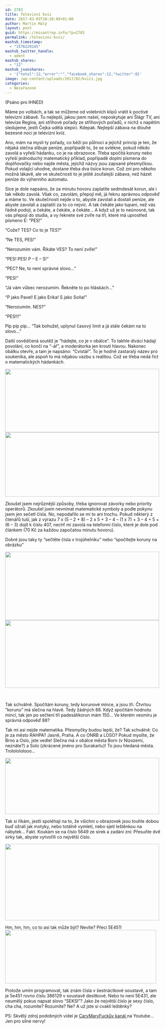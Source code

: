 ```yaml
---
id: 2783
title: Televizní kvíz
date: 2017-03-03T10:28:09+01:00
author: Martin Malý
layout: post
guid: https://misantrop.info/?p=2783
permalink: /televizni-kviz/
mashsb_timestamp:
  - "1576229145"
mashsb_twitter_handle:
  - adent
mashsb_shares:
  - "12"
mashsb_jsonshares:
  - '{"total":12,"error":"","facebook_shares":12,"twitter":0}'
image: /wp-content/uploads/2017/02/kviz1.jpg
categories:
  - Nezařazené
---
```

(Psáno pro IHNED)

<span style="font-weight: 400;">Máme po volbách, a tak se můžeme od volebních klipů vrátit k poctivé televizní zábavě. Tu nejlepší, jakou jsem našel, neposkytuje ani Šlágr TV, ani televize Regina, ani střihové pořady ze střihových pořadů, v nichž s napětím sledujeme, jestli Čejka udělá slepici. Kdepak. Nejlepší zábava na dlouhé bezesné noci je televizní kvíz.</span>

<span style="font-weight: 400;">Ano, mám na mysli ty pořady, co běží po půlnoci a jejichž princip je ten, že nějaká slečna slibuje peníze, popřípadě to, že se svlékne, pokud někdo zavolá a vyřeší hádanku, co je na obrazovce. Třeba spočítá koruny nebo vyřeší jednoduchý matematický příklad, popřípadě doplní písmena do doplňovačky nebo najde města, jejichž názvy jsou zapsané přesmyčkou. Pokud volající uhodne, dostane třeba dva tisíce korun. Což zní pro někoho možná lákavě, ale ve skutečnosti to je ještě zoufalejší zábava, než házet peníze do výherního automatu.</span>

<span style="font-weight: 400;">Sice je dole napsáno, že za minutu hovoru zaplatíte sedmdesát korun, ale i tak někdo zavolá. Však co, zavolám, přepojí mě, já řeknu správnou odpověď a máme to. Ve skutečnosti nejde o to, abyste zavolali a dostali peníze, ale abyste zavolali a zaplatili za to co nejvíc. A tak čekáte jako tupani, než vás řádně podojí, a čekáte, a čekáte, a čekáte… A když už je to neúnosné, tak vás přepojí do studia, a vy řeknete své zvíře na tři, které má uprostřed písmeno E: “PES!”</span>

<span style="font-weight: 400;">“Cože? TES? Co to je TES?”</span>

<span style="font-weight: 400;">“Ne TES, PES!”</span>

<span style="font-weight: 400;">“Nerozumím vám. Říkáte VES? To není zvíře!”</span>

<span style="font-weight: 400;">“PES! PES! P &#8211; E &#8211; S!”</span>

<span style="font-weight: 400;">“PEC? Ne, to není správné slovo…”</span>

<span style="font-weight: 400;">“PES!”</span>

<span style="font-weight: 400;">“Já vám vůbec nerozumím. Řekněte to po hláskách…”</span>

<span style="font-weight: 400;">“P jako Pavel! E jako Erika! S jako Soňa!”</span>

<span style="font-weight: 400;">“Nerozumím. NES?”</span>

<span style="font-weight: 400;">“PES!!!”</span>

<span style="font-weight: 400;">Píp píp píp… “Tak bohužel, uplynul časový limit a já stále čekám na to slovo…”</span>

<span style="font-weight: 400;">Další osvědčená soutěž je “hádejte, co je v obálce”. To takhle diváci hádají povolání, co končí na “-ář”, a moderátorka jen kroutí hlavou. Nakonec obálku otevře, a tam je napsáno: “Cvistář”. To je hodně zastaralý název pro soukeníka, ale aspoň to má nějakou vazbu s realitou. Což se třeba nedá říct o matematických hádankách.</span>

<img class="aligncenter size-medium wp-image-2784" src="https://misantrop.info/wp-content/uploads/2017/02/kviz1-500x205.jpg" alt="" width="500" height="205" srcset="https://misantrop.info/wp-content/uploads/2017/02/kviz1-500x205.jpg 500w, https://misantrop.info/wp-content/uploads/2017/02/kviz1-200x82.jpg 200w, https://misantrop.info/wp-content/uploads/2017/02/kviz1-768x316.jpg 768w, https://misantrop.info/wp-content/uploads/2017/02/kviz1-1024x421.jpg 1024w, https://misantrop.info/wp-content/uploads/2017/02/kviz1.jpg 1161w" sizes="(max-width: 500px) 100vw, 500px" /> 

<img class="aligncenter size-medium wp-image-2785" src="https://misantrop.info/wp-content/uploads/2017/02/kviz3-500x208.png" alt="" width="500" height="208" srcset="https://misantrop.info/wp-content/uploads/2017/02/kviz3-500x208.png 500w, https://misantrop.info/wp-content/uploads/2017/02/kviz3-200x83.png 200w, https://misantrop.info/wp-content/uploads/2017/02/kviz3-768x319.png 768w, https://misantrop.info/wp-content/uploads/2017/02/kviz3-1024x426.png 1024w, https://misantrop.info/wp-content/uploads/2017/02/kviz3.png 1179w" sizes="(max-width: 500px) 100vw, 500px" /> 

<span style="font-weight: 400;">Zkoušel jsem nejrůznější způsoby, třeba ignorovat závorky nebo priority operátorů. Zkoušel jsem nevnímat matematické symboly a podle pokynu jsem jen sečetl čísla. No, nepodařilo se mi to ani trochu. Pokud některý z čtenářů tuší, jak z výrazu 7 x (5 &#8211; 2 + 8) &#8211; 2 x 5 + 3 &#8211; 4 &#8211; (1 x 7) + 3 &#8211; 4 + 5 + (6 &#8211; 3) dojít k číslu 407, nechť mi zavolá na telefonní číslo, které je dole pod článkem (70 Kč za každou započatou minutu hovoru).</span>

<span style="font-weight: 400;">Dobré jsou taky ty “sečtěte čísla v trojúhelníku” nebo “spočítejte koruny na obrázku”</span>

<img class="aligncenter size-medium wp-image-2786" src="https://misantrop.info/wp-content/uploads/2017/02/kviz6-500x221.jpg" alt="" width="500" height="221" srcset="https://misantrop.info/wp-content/uploads/2017/02/kviz6-500x221.jpg 500w, https://misantrop.info/wp-content/uploads/2017/02/kviz6-200x89.jpg 200w, https://misantrop.info/wp-content/uploads/2017/02/kviz6-768x340.jpg 768w, https://misantrop.info/wp-content/uploads/2017/02/kviz6.jpg 958w" sizes="(max-width: 500px) 100vw, 500px" /> 

<img class="aligncenter size-medium wp-image-2787" src="https://misantrop.info/wp-content/uploads/2017/02/kviz4-500x219.jpg" alt="" width="500" height="219" srcset="https://misantrop.info/wp-content/uploads/2017/02/kviz4-500x219.jpg 500w, https://misantrop.info/wp-content/uploads/2017/02/kviz4-200x87.jpg 200w, https://misantrop.info/wp-content/uploads/2017/02/kviz4-768x336.jpg 768w, https://misantrop.info/wp-content/uploads/2017/02/kviz4-1024x448.jpg 1024w, https://misantrop.info/wp-content/uploads/2017/02/kviz4.jpg 1082w" sizes="(max-width: 500px) 100vw, 500px" /> 

&nbsp;

<span style="font-weight: 400;">Tak schválně. Spočítám koruny, tedy korunové mince, a jsou tři. Čtvrtou “korunu” má slečna na hlavě. Tedy žádných 88. Když spočítám hodnotu mincí, tak jen po sečtení tří padesátikorun mám 150… Ve kterém vesmíru je správná odpověď 88?</span>

<span style="font-weight: 400;">Tak mi asi nejde matematika. Přesmyčky budou lepší, že? Tak schválně: Co je za město RAHPA? Jasně, Praha. A co ONRB a LOSO? Pokud myslíte, že Brno a Oslo, jste vedle! Slečna má v obálce města Born (v Nizozemí, neznáte?) a Solo (zkrácené jméno pro Surakartu)! To jsou hledaná města. Trololololooo…</span>

<img class="aligncenter size-medium wp-image-2788" src="https://misantrop.info/wp-content/uploads/2017/02/kviz2-500x182.png" alt="" width="500" height="182" srcset="https://misantrop.info/wp-content/uploads/2017/02/kviz2-500x182.png 500w, https://misantrop.info/wp-content/uploads/2017/02/kviz2-200x73.png 200w, https://misantrop.info/wp-content/uploads/2017/02/kviz2-768x279.png 768w, https://misantrop.info/wp-content/uploads/2017/02/kviz2-1024x372.png 1024w, https://misantrop.info/wp-content/uploads/2017/02/kviz2.png 1169w" sizes="(max-width: 500px) 100vw, 500px" /> 

<span style="font-weight: 400;">Tak si říkám, jestli spoléhají na to, že všichni u obrazovek jsou touhle dobou buď ožralí jak motyky, nebo totálně vymletí, nebo sjetí leštěnkou na nábytek… Fakt. Koukám se na číslo 5649 ze sirek a zadání zní: Přesuňte dvě sirky tak, abyste vytvořili co největší číslo.</span>

<img class="aligncenter size-medium wp-image-2789" src="https://misantrop.info/wp-content/uploads/2017/02/kviz7-500x247.jpg" alt="" width="500" height="247" srcset="https://misantrop.info/wp-content/uploads/2017/02/kviz7-500x247.jpg 500w, https://misantrop.info/wp-content/uploads/2017/02/kviz7-200x99.jpg 200w, https://misantrop.info/wp-content/uploads/2017/02/kviz7-768x380.jpg 768w, https://misantrop.info/wp-content/uploads/2017/02/kviz7.jpg 797w" sizes="(max-width: 500px) 100vw, 500px" /> 

<span style="font-weight: 400;">Hm, hm, hm, co to asi tak může být? Nevíte? Přeci 5E451!</span><span style="font-weight: 400;"><br /> <img class="aligncenter size-full wp-image-2790" src="https://misantrop.info/wp-content/uploads/2017/02/kviz8.jpg" alt="" width="490" height="173" srcset="https://misantrop.info/wp-content/uploads/2017/02/kviz8.jpg 490w, https://misantrop.info/wp-content/uploads/2017/02/kviz8-200x71.jpg 200w" sizes="(max-width: 490px) 100vw, 490px" /></span>

<span style="font-weight: 400;">Protože umím programovat, tak znám čísla v šestnáctkové soustavě, a tam je 5e451 rovno číslu 386129 v soustavě desítkové. Nebo to není 5E431, ale neumělý pokus napsat slovo “SEKSI”? Jako že největší číslo je sexy číslo, cha cha, rozumíte? Rozumíte? Ne? A už jste si cvakli leštěnky?</span>

<span style="font-weight: 400;">PS: Skvělý zdroj podobných videí je <a href="https://www.youtube.com/user/CaryMaryFuck/videos?flow=grid&view=0&sort=p">CaryMaryFuckův kanál </a></span><span style="font-weight: 400;">na Youtube… Jen pro silné nervy!</span>